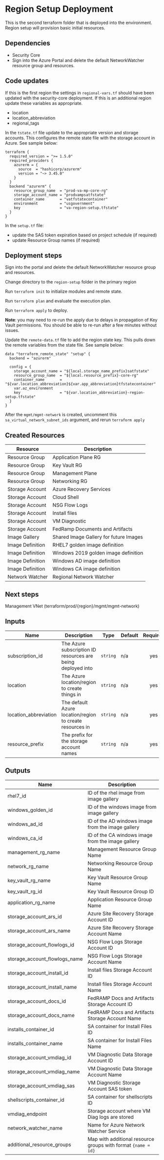 # Region Setup Deployment

This is the second terraform folder that is deployed into the environment.
Region setup will provision basic initial resources.

## Dependencies

- Security Core
- Sign into the Azure Portal and delete the default NetworkWatcher resource group and resources.

## Code updates

If this is the first region the settings in `regional-vars.tf` should have been updated with the security-core deployment. If this is an additional region update these variables as appropriate.

- location
- location_abbreviation
- regional_tags

In the `tstate.tf` file update to the appropriate version and storage accounts.  This configures the remote state file with the storage account in Azure.  See sample below:

``` hcl
terraform {
  required_version = ">= 1.5.0"
  required_providers {
    azurerm = {
      source  = "hashicorp/azurerm"
      version = "~> 3.45.0"
    }
  }
  backend "azurerm" {
    resource_group_name  = "prod-va-mp-core-rg"
    storage_account_name = "prodvampsatfstate"
    container_name       = "vatfstatecontainer"
    environment          = "usgovernment"
    key                  = "va-region-setup.tfstate"
  }
}
```

In the `setup.tf` file:

- update the SAS token expiration based on project schedule (if required)
- update Resource Group names (if required)

## Deployment steps

Sign into the portal and delete the default NetworkWatcher resource group and resources.

Change directory to the `region-setup` folder in the primary region

Run `terraform init` to initialize modules and remote state.

Run `terraform plan` and evaluate the execution plan.

Run `terraform apply` to deploy.

**Note**: you may need to re-run the apply due to delays in propagation of Key Vault permissions. You should be able to re-run after a few minutes without issues.

Update the `remote-data.tf` file to add the region state key.  This pulls down the remote variables from the state file. See sample below:

``` hcl
data "terraform_remote_state" "setup" {
  backend = "azurerm"

  config = {
    storage_account_name = "${local.storage_name_prefix}satfstate"
    resource_group_name  = "${local.resource_prefix}-core-rg"
    container_name       = "${var.location_abbreviation}${var.app_abbreviation}tfstatecontainer"
    var.az_environment
    key                  = "${var.location_abbreviation}-region-setup.tfstate"
  }
}
```

After the `mgmt/mgmt-network` is created, uncomment this `sa_virtual_network_subnet_ids` argument, and rerun `terraform apply`

## Created Resources

| Resource | Description |
|------|-------------|
| Resource Group | Application Plane RG |
| Resource Group | Key Vault RG |
| Resource Group | Management Plane |
| Resource Group | Networking RG|
| Storage Account | Azure Recovery Services |
| Storage Account | Cloud Shell |
| Storage Account | NSG Flow Logs |
| Storage Account | Install files |
| Storage Account | VM Diagnostic |
| Storage Account | FedRamp Documents and Artifacts |
| Image Gallery | Shared Image Gallery for future Images |
| Image Definition | RHEL7 golden image definition |
| Image Definition | Windows 2019 golden image definition |
| Image Definition | Windows AD image definition |
| Image Definition | Windows CA image definition |
| Network Watcher | Regional Network Watcher |

## Next steps

Management VNet (terraform/prod/{region}/mgmt/mgmt-network)

## Inputs

| Name | Description | Type | Default | Required |
|------|-------------|------|---------|:-----:|
| subscription_id | The Azure subscription ID resources are being deployed into | `string` | n/a | yes |
| location | The Azure location/region to create things in | `string` | n/a | yes |
| location_abbreviation | The default Azure location/region to create resources in | `string` | n/a | yes |
| resource_prefix | The prefix for the storage account names | `string` | n/a | yes |

## Outputs

| Name | Description |
|------|-------------|
| rhel7_id | ID of the rhel image from image gallery |
| windows_golden_id | ID of the windows image from image gallery |
| windows_ad_id | ID of the AD windows image from the image gallery |
| windows_ca_id | ID of the CA windows image from the image gallery |
| management_rg_name | Management Resource Group Name |
| network_rg_name | Networking Resource Group Name |
| key_vault_rg_name | Key Vault Resource Group Name |
| key_vault_rg_id | Key Vault Resource Group ID |
| application_rg_name | Application Resource Group Name |
| storage_account_ars_id | Azure Site Recovery Storage Account ID |
| storage_account_ars_name | Azure Site Recovery Storage Account Name |
| storage_account_flowlogs_id | NSG Flow Logs Storage Account ID |
| storage_account_flowlogs_name | NSG Flow Logs Storage Account Name |
| storage_account_install_id | Install files Storage Account ID |
| storage_account_install_name | Install files Storage Account Name |
| storage_account_docs_id | FedRAMP Docs and Artifacts Storage Account ID |
| storage_account_docs_name | FedRAMP Docs and Artifacts Storage Account Name |
| installs_container_id | SA container for Install Files ID |
| installs_container_name | SA container for Install Files Name |
| storage_account_vmdiag_id | VM Diagnostic Data Storage Account ID |
| storage_account_vmdiag_name | VM Diagnostic Data Storage Account Name |
| storage_account_vmdiag_sas | VM Diagnostic Storage Account SAS token |
| shellscripts_container_id | SA container for shellscripts ID |
| vmdiag_endpoint | Storage account where VM Diag logs are stored |
| network_watcher_name | Name for Azure Network Watcher Service |
| additional_resource_groups | Map with additional resource groups with format `{name = id}` |

